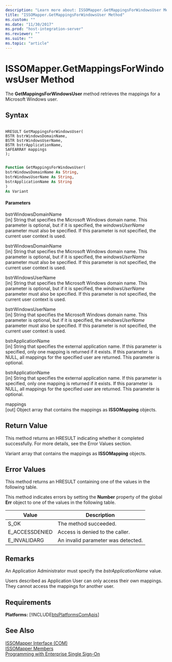 ```yaml
---
description: "Learn more about: ISSOMapper.GetMappingsForWindowsUser Method"
title: "ISSOMapper.GetMappingsForWindowsUser Method"
ms.custom: ""
ms.date: "11/30/2017"
ms.prod: "host-integration-server"
ms.reviewer: ""
ms.suite: ""
ms.topic: "article"
---
```

# ISSOMapper.GetMappingsForWindowsUser Method
The **GetMappingsForWindowsUser** method retrieves the mappings for a Microsoft Windows user.  
  
## Syntax  
  
```cpp#  
  
HRESULT GetMappingsForWindowsUser(  
BSTR bstrWindowsDomainName,  
BSTR bstrWindowsUserName,  
BSTR bstrApplicationName,  
SAFEARRAY mappings  
);  
```  
  
```vb  
  
Function GetMappingsForWindowsUser(  
bstrWindowsDomainName As String,  
bstrWindowsUserName As String,  
bstrApplicationName As String  
)  
As Variant  
```  
  
#### Parameters  
 bstrWindowsDomainName  
 [in]  String that specifies the Microsoft Windows domain name. This parameter is optional, but if it is specified, the *windowsUserName* parameter must also be specified. If this parameter is not specified, the current user context is used.  
  
 bstrWindowsDomainName  
 [in]  String that specifies the Microsoft Windows domain name. This parameter is optional, but if it is specified, the *windowsUserName* parameter must also be specified. If this parameter is not specified, the current user context is used.  
  
 bstrWindowsUserName  
 [in]  String that specifies the Microsoft Windows domain name. This parameter is optional, but if it is specified, the *windowsUserName* parameter must also be specified. If this parameter is not specified, the current user context is used.  
  
 bstrWindowsUserName  
 [in]  String that specifies the Microsoft Windows domain name. This parameter is optional, but if it is specified, the *windowsUserName* parameter must also be specified. If this parameter is not specified, the current user context is used.  
  
 bstrApplicationName  
 [in]  String that specifies the external application name. If this parameter is specified, only one mapping is returned if it exists. If this parameter is NULL, all mappings for the specified user are returned. This parameter is optional.  
  
 bstrApplicationName  
 [in]  String that specifies the external application name. If this parameter is specified, only one mapping is returned if it exists. If this parameter is NULL, all mappings for the specified user are returned. This parameter is optional.  
  
 mappings  
 [out]  Object array that contains the mappings as **ISSOMapping** objects.  
  
## Return Value  
 This method returns an HRESULT indicating whether it completed successfully. For more details, see the Error Values section.  
  
 Variant array that contains the mappings as **ISSOMapping** objects.  
  
## Error Values  
 This method returns an HRESULT containing one of the values in the following table.  
  
 This method indicates errors by setting the **Number** property of the global **Err** object to one of the values in the following table.  
  
|Value|Description|  
|-----------|-----------------|  
|S_OK|The method succeeded.|  
|E_ACCESSDENIED|Access is denied to the caller.|  
|E_INVALIDARG|An invalid parameter was detected.|  
  
## Remarks  
 An Application Administrator must specify the *bstrApplicationName* value.  
  
 Users described as Application User can only access their own mappings. They cannot access the mappings for another user.  
  
## Requirements  
 **Platforms:**  [!INCLUDE[btsPlatformsComApis](../includes/btsplatformscomapis-md.md)]  
  
## See Also  
 [ISSOMapper Interface (COM)](../esso/issomapper-interface-com.md)   
 [ISSOMapper Members](../esso/issomapper-members.md)   
 [Programming with Enterprise Single Sign-On](../esso/programming-with-enterprise-single-sign-on.md)
